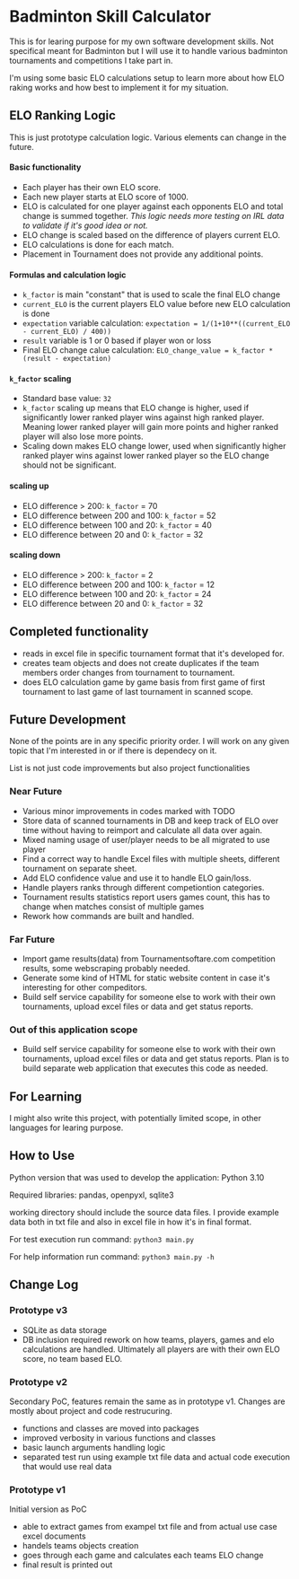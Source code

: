 # Badminton Skill Calculator

This is for learing purpose for my own software development skills.
Not specifical meant for Badminton but I will use it to handle various badminton tournaments and competitions I take part in.

I'm using some basic ELO calculations setup to learn more about how ELO raking works and how best to implement it for my situation.

## ELO Ranking Logic

This is just prototype calculation logic. Various elements can change in the future.

#### Basic functionality

- Each player has their own ELO score.
- Each new player starts at ELO score of 1000.
- ELO is calculated for one player against each opponents ELO and total change is summed together. *This logic needs more testing on IRL data to validate if it's good idea or not.*
- ELO change is scaled based on the difference of players current ELO.
- ELO calculations is done for each match.
- Placement in Tournament does not provide any additional points.

#### Formulas and calculation logic

- `k_factor` is main "constant" that is used to scale the final ELO change 
- `current_ELO` is the current players ELO value before new ELO calculation is done
- `expectation` variable calculation: `expectation = 1/(1+10**((current_ELO - current_ELO) / 400))`
- `result` variable is 1 or 0 based if player won or loss
- Final ELO change calue calculation: `ELO_change_value = k_factor * (result - expectation)`

#### `k_factor` scaling

- Standard base value: `32`
- `k_factor` scaling up means that ELO change is higher, used if significantly lower ranked player wins against high ranked player. Meaning lower ranked player will gain more points and higher ranked player will also lose more points.
- Scaling down makes ELO change lower, used when significantly higher ranked player wins against lower ranked player so the ELO change should not be significant.

#### scaling up

- ELO difference > 200: `k_factor` = 70
- ELO difference between 200 and 100: `k_factor` = 52
- ELO difference between 100 and 20: `k_factor` = 40
- ELO difference between 20 and 0: `k_factor` = 32

#### scaling down

- ELO difference > 200: `k_factor` = 2
- ELO difference between 200 and 100: `k_factor` = 12
- ELO difference between 100 and 20: `k_factor` = 24
- ELO difference between 20 and 0: `k_factor` = 32

## Completed functionality

- reads in excel file in specific tournament format that it's developed for.
- creates team objects and does not create duplicates if the team members order changes from tournament to tournament.
- does ELO calculation game by game basis from first game of first tournament to last game of last tournament in scanned scope.

## Future Development

None of the points are in any specific priority order. I will work on any given topic that I'm interested in or if there is dependecy on it. 

List is not just code improvements but also project functionalities

### Near Future

- Various minor improvements in codes marked with TODO
- Store data of scanned tournaments in DB and keep track of ELO over time without having to reimport and calculate all data over again.
- Mixed naming usage of user/player needs to be all migrated to use player
- Find a correct way to handle Excel files with multiple sheets, different tournament on separate sheet.
- Add ELO confidence value and use it to handle ELO gain/loss.
- Handle players ranks through different competiontion categories.
- Tournament results statistics report users games count, this has to change when matches consist of multiple games
- Rework how commands are built and handled.

### Far Future

- Import game results(data) from Tournamentsoftare.com competition results, some webscraping probably needed.
- Generate some kind of HTML for static website content in case it's interesting for other compeditors.
- Build self service capability for someone else to work with their own tournaments, upload excel files or data and get status reports.

### Out of this application scope

- Build self service capability for someone else to work with their own tournaments, upload excel files or data and get status reports. Plan is to build separate web application that executes this code as needed.

## For Learning

I might also write this project, with potentially limited scope, in other languages for learing purpose.

## How to Use

Python version that was used to develop the application: Python 3.10

Required libraries: pandas, openpyxl, sqlite3

working directory should include the source data files. I provide example data both in txt file and also in excel file in how it's in final format.

For test execution run command: `python3 main.py`

For help information run command: `python3 main.py -h`

## Change Log

### Prototype v3

- SQLite as data storage
- DB inclusion required rework on how teams, players, games and elo calculations are handled. Ultimately all players are with their own ELO score, no team based ELO.

### Prototype v2

Secondary PoC, features remain the same as in prototype v1. Changes are mostly about project and code restrucuring.

- functions and classes are moved into packages
- improved verbosity in various functions and classes
- basic launch arguments handling logic
- separated test run using example txt file data and actual code execution that would use real data

### Prototype v1

Initial version as PoC

- able to extract games from exampel txt file and from actual use case excel documents
- handels teams objects creation
- goes through each game and calculates each teams ELO change
- final result is printed out
